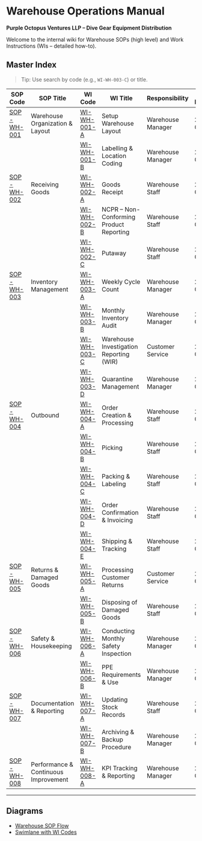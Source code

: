 # Warehouse Operations Manual
**Purple Octopus Ventures LLP – Dive Gear Equipment Distribution**

Welcome to the internal wiki for Warehouse SOPs (high level) and Work Instructions (WIs – detailed how-to).

## Master Index
> Tip: Use search by code (e.g., `WI-WH-003-C`) or title.

| SOP Code | SOP Title | WI Code | WI Title | Responsibility | Last Revision |
|---|---|---|---|---|---|
| [SOP-WH-001](/SOP-WH-001) | Warehouse Organization & Layout | [WI-WH-001-A](/WI-WH-001-A) | Setup Warehouse Layout | Warehouse Manager | 2025-08-11 |
|  |  | [WI-WH-001-B](/WI-WH-001-B) | Labelling & Location Coding | Warehouse Manager | 2025-08-11 |
| [SOP-WH-002](/SOP-WH-002) | Receiving Goods | [WI-WH-002-A](/WI-WH-002-A) | Goods Receipt | Warehouse Staff | 2025-08-11 |
|  |  | [WI-WH-002-B](/WI-WH-002-B) | NCPR – Non-Conforming Product Reporting | Warehouse Staff | 2025-08-11 |
|  |  | [WI-WH-002-C](/WI-WH-002-C) | Putaway | Warehouse Staff | 2025-08-11 |
| [SOP-WH-003](/SOP-WH-003) | Inventory Management | [WI-WH-003-A](/WI-WH-003-A) | Weekly Cycle Count | Warehouse Manager | 2025-08-11 |
|  |  | [WI-WH-003-B](/WI-WH-003-B) | Monthly Inventory Audit | Warehouse Manager | 2025-08-11 |
|  |  | [WI-WH-003-C](/WI-WH-003-C) | Warehouse Investigation Reporting (WIR) | Customer Service | 2025-08-11 |
|  |  | [WI-WH-003-D](/WI-WH-003-D) | Quarantine Management | Warehouse Manager | 2025-08-11 |
| [SOP-WH-004](/SOP-WH-004) | Outbound | [WI-WH-004-A](/WI-WH-004-A) | Order Creation & Processing | Warehouse Staff | 2025-08-11 |
|  |  | [WI-WH-004-B](/WI-WH-004-B) | Picking | Warehouse Staff | 2025-08-11 |
|  |  | [WI-WH-004-C](/WI-WH-004-C) | Packing & Labeling | Warehouse Staff | 2025-08-11 |
|  |  | [WI-WH-004-D](/WI-WH-004-D) | Order Confirmation & Invoicing | Warehouse Staff | 2025-08-11 |
|  |  | [WI-WH-004-E](/WI-WH-004-E) | Shipping & Tracking | Warehouse Staff | 2025-08-11 |
| [SOP-WH-005](/SOP-WH-005) | Returns & Damaged Goods | [WI-WH-005-A](/WI-WH-005-A) | Processing Customer Returns | Customer Service | 2025-08-11 |
|  |  | [WI-WH-005-B](/WI-WH-005-B) | Disposing of Damaged Goods | Warehouse Staff | 2025-08-11 |
| [SOP-WH-006](/SOP-WH-006) | Safety & Housekeeping | [WI-WH-006-A](/WI-WH-006-A) | Conducting Monthly Safety Inspection | Warehouse Manager | 2025-08-11 |
|  |  | [WI-WH-006-B](/WI-WH-006-B) | PPE Requirements & Use | Warehouse Manager | 2025-08-11 |
| [SOP-WH-007](/SOP-WH-007) | Documentation & Reporting | [WI-WH-007-A](/WI-WH-007-A) | Updating Stock Records | Warehouse Staff | 2025-08-11 |
|  |  | [WI-WH-007-B](/WI-WH-007-B) | Archiving & Backup Procedure | Warehouse Manager | 2025-08-11 |
| [SOP-WH-008](/SOP-WH-008) | Performance & Continuous Improvement | [WI-WH-008-A](/WI-WH-008-A) | KPI Tracking & Reporting | Warehouse Manager | 2025-08-11 |

---

## Diagrams
- [Warehouse SOP Flow](/assets/diagrams/warehouse-sop-flow.png)
- [Swimlane with WI Codes](/assets/diagrams/warehouse-swimlane-wi.png)

